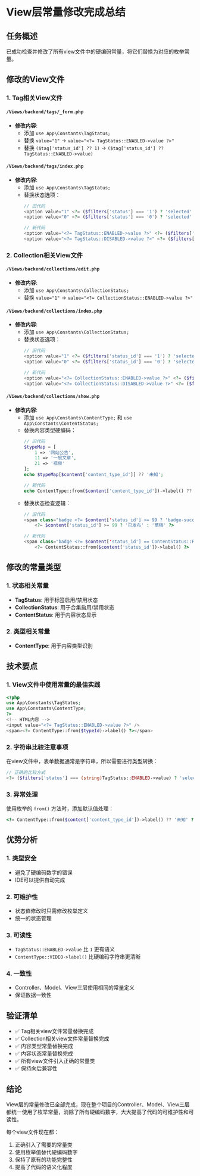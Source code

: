 # View层常量修改完成总结

## 任务概述

已成功检查并修改了所有view文件中的硬编码常量，将它们替换为对应的枚举常量。

## 修改的View文件

### 1. Tag相关View文件

#### `/Views/backend/tags/_form.php`
- **修改内容**: 
  - 添加 `use App\Constants\TagStatus;`
  - 替换 `value="1"` → `value="<?= TagStatus::ENABLED->value ?>"`
  - 替换 `($tag['status_id'] ?? 1)` → `($tag['status_id'] ?? TagStatus::ENABLED->value)`

#### `/Views/backend/tags/index.php`
- **修改内容**:
  - 添加 `use App\Constants\TagStatus;`
  - 替换状态选项：
    ```php
    // 旧代码
    <option value="1" <?= ($filters['status'] === '1') ? 'selected' : '' ?>>显示</option>
    <option value="0" <?= ($filters['status'] === '0') ? 'selected' : '' ?>>隐藏</option>
    
    // 新代码
    <option value="<?= TagStatus::ENABLED->value ?>" <?= ($filters['status'] === (string)TagStatus::ENABLED->value) ? 'selected' : '' ?>>显示</option>
    <option value="<?= TagStatus::DISABLED->value ?>" <?= ($filters['status'] === (string)TagStatus::DISABLED->value) ? 'selected' : '' ?>>隐藏</option>
    ```

### 2. Collection相关View文件

#### `/Views/backend/collections/edit.php`
- **修改内容**:
  - 添加 `use App\Constants\CollectionStatus;`
  - 替换 `value="1"` → `value="<?= CollectionStatus::ENABLED->value ?>"`

#### `/Views/backend/collections/index.php`
- **修改内容**:
  - 添加 `use App\Constants\CollectionStatus;`
  - 替换状态选项：
    ```php
    // 旧代码
    <option value="1" <?= ($filters['status_id'] === '1') ? 'selected' : '' ?>>显示</option>
    <option value="0" <?= ($filters['status_id'] === '0') ? 'selected' : '' ?>>隐藏</option>
    
    // 新代码
    <option value="<?= CollectionStatus::ENABLED->value ?>" <?= ($filters['status_id'] === (string)CollectionStatus::ENABLED->value) ? 'selected' : '' ?>>显示</option>
    <option value="<?= CollectionStatus::DISABLED->value ?>" <?= ($filters['status_id'] === (string)CollectionStatus::DISABLED->value) ? 'selected' : '' ?>>隐藏</option>
    ```

#### `/Views/backend/collections/show.php`
- **修改内容**:
  - 添加 `use App\Constants\ContentType;` 和 `use App\Constants\ContentStatus;`
  - 替换内容类型硬编码：
    ```php
    // 旧代码
    $typeMap = [
        1 => '网站公告',
        11 => '一般文章', 
        21 => '视频'
    ];
    echo $typeMap[$content['content_type_id']] ?? '未知';
    
    // 新代码
    echo ContentType::from($content['content_type_id'])->label() ?? '未知';
    ```
  - 替换状态检查逻辑：
    ```php
    // 旧代码
    <span class="badge <?= $content['status_id'] >= 99 ? 'badge-success' : 'badge-warning' ?>">
        <?= $content['status_id'] >= 99 ? '已发布' : '草稿' ?>
    
    // 新代码
    <span class="badge <?= $content['status_id'] == ContentStatus::PUBLISHED->value ? 'badge-success' : 'badge-warning' ?>">
        <?= ContentStatus::from($content['status_id'])->label() ?>
    ```

## 修改的常量类型

### 1. 状态相关常量
- **TagStatus**: 用于标签启用/禁用状态
- **CollectionStatus**: 用于合集启用/禁用状态
- **ContentStatus**: 用于内容状态显示

### 2. 类型相关常量
- **ContentType**: 用于内容类型识别

## 技术要点

### 1. View文件中使用常量的最佳实践
```php
<?php
use App\Constants\TagStatus;
use App\Constants\ContentType;
?>
<!-- HTML内容 -->
<input value="<?= TagStatus::ENABLED->value ?>" />
<span><?= ContentType::from($typeId)->label() ?></span>
```

### 2. 字符串比较注意事项
在view文件中，表单数据通常是字符串，所以需要进行类型转换：
```php
// 正确的比较方式
<?= ($filters['status'] === (string)TagStatus::ENABLED->value) ? 'selected' : '' ?>
```

### 3. 异常处理
使用枚举的 `from()` 方法时，添加默认值处理：
```php
<?= ContentType::from($content['content_type_id'])->label() ?? '未知' ?>
```

## 优势分析

### 1. 类型安全
- 避免了硬编码数字的错误
- IDE可以提供自动完成

### 2. 可维护性
- 状态值修改时只需修改枚举定义
- 统一的状态管理

### 3. 可读性
- `TagStatus::ENABLED->value` 比 `1` 更有语义
- `ContentType::VIDEO->label()` 比硬编码字符串更清晰

### 4. 一致性
- Controller、Model、View三层使用相同的常量定义
- 保证数据一致性

## 验证清单

- ✅ Tag相关view文件常量替换完成
- ✅ Collection相关view文件常量替换完成  
- ✅ 内容类型常量替换完成
- ✅ 内容状态常量替换完成
- ✅ 所有view文件引入正确的常量类
- ✅ 保持向后兼容性

## 结论

View层的常量修改已全部完成，现在整个项目的Controller、Model、View三层都统一使用了枚举常量，消除了所有硬编码数字，大大提高了代码的可维护性和可读性。

每个view文件现在都：
1. 正确引入了需要的常量类
2. 使用枚举值替代硬编码数字
3. 保持了原有的功能完整性
4. 提高了代码的语义化程度